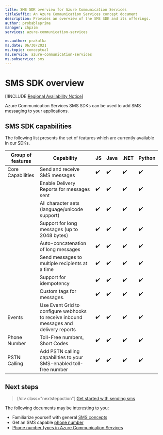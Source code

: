 ```yaml
---
title: SMS SDK overview for Azure Communication Services
titleSuffix: An Azure Communication Services concept document
description: Provides an overview of the SMS SDK and its offerings.
author: probableprime
manager: chpalm
services: azure-communication-services

ms.author: prakulka
ms.date: 06/30/2021
ms.topic: conceptual
ms.service: azure-communication-services
ms.subservice: sms
---
```

# SMS SDK overview

[!INCLUDE [Regional Availability Notice](../../includes/regional-availability-include.md)]

Azure Communication Services SMS SDKs can be used to add SMS messaging to your applications.

## SMS SDK capabilities

The following list presents the set of features which are currently available in our SDKs.

| Group of features | Capability                                                                            | JS  | Java | .NET | Python |
| ----------------- | ------------------------------------------------------------------------------------- | --- | ---- | ---- | ------ |
| Core Capabilities | Send and receive SMS messages                                                         | ✔️   | ✔️    | ✔️    | ✔️      |
|                   | Enable Delivery Reports for messages sent                                             | ✔️   | ✔️    | ✔️    | ✔️      |
|                   | All character sets (language/unicode support)                                         | ✔️   | ✔️    | ✔️    | ✔️      |
|                   | Support for long messages (up to 2048 bytes)                                          | ✔️   | ✔️    | ✔️    | ✔️      |
|                   | Auto-concatenation of long messages                                                   | ✔️   | ✔️    | ✔️    | ✔️      |
|                   | Send messages to multiple recipients at a time                                        | ✔️   | ✔️    | ✔️    | ✔️      |
|                   | Support for idempotency                                                               | ✔️   | ✔️    | ✔️    | ✔️      |
|                   | Custom tags for messages.                                                             | ✔️   | ✔️    | ✔️    | ✔️      |
| Events            | Use Event Grid to configure webhooks to receive inbound messages and delivery reports | ✔️   | ✔️    | ✔️    | ✔️      |
| Phone Number      | Toll-Free numbers, Short Codes                                         | ✔️   | ✔️    | ✔️    | ✔️      |
| PSTN Calling      | Add PSTN calling capabilities to your SMS-enabled toll-free number                    | ✔️   | ✔️    | ✔️    | ✔️      |

## Next steps

> [!div class="nextstepaction"]
> [Get started with sending sms](../../quickstarts/sms/send.md)

The following documents may be interesting to you:

- Familiarize yourself with general [SMS concepts](../sms/concepts.md)
- Get an SMS capable [phone number](../../quickstarts/telephony/get-phone-number.md)
- [Phone number types in Azure Communication Services](../telephony/plan-solution.md)
